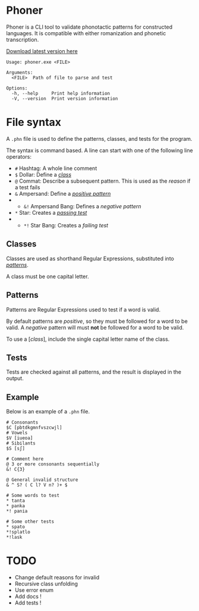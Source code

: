 # Phoner

Phoner is a CLI tool to validate phonotactic patterns for constructed languages.
It is compatible with either romanization and phonetic transcription.

[Download latest version here](https://github.com/darccyy/phoner/releases/latest)

```
Usage: phoner.exe <FILE>

Arguments:
  <FILE>  Path of file to parse and test

Options:
  -h, --help     Print help information
  -V, --version  Print version information
```

# File syntax

A `.phn` file is used to define the patterns, classes, and tests for the program.

The syntax is command based.
A line can start with one of the following line operators:

- `#` Hashtag: A whole line comment
- `$` Dollar: Define a [_class_](#classes)
- `@` Commat: Describe a subsequent pattern. This is used as the _reason_ if a test fails
- `&` Ampersand: Define a [_positive pattern_](#patterns)
- - `&!` Ampersand Bang: Defines a _negative pattern_
- `*` Star: Creates a [_passing test_](#tests)
- - `*!` Star Bang: Creates a _failing test_

## Classes

Classes are used as shorthand Regular Expressions, substituted into [_patterns_](#patterns).

A class must be one capital letter.

## Patterns

Patterns are Regular Expressions used to test if a word is valid.

By default patterns are _positive_, so they must be followed for a word to be valid.
A _negative_ pattern will must **not** be followed for a word to be valid.

To use a [_class_], include the single capital letter name of the class.

## Tests

Tests are checked against all patterns, and the result is displayed in the output.

## Example

Below is an example of a `.phn` file.

```phn
# Consonants
$C [pbtdkgmnfvszcwjl]
# Vowels
$V [iueoa]
# Sibilants
$S [sʃ]

# Comment here
@ 3 or more consonants sequentially
&! C{3}

@ General invalid structure
& ^ S? ( C l? V n? )+ $

# Some words to test
* tanta
* panka
*! pania

# Some other tests
* spato
*!splatlo
*!lask
```

# TODO

- Change default reasons for invalid
- Recursive class unfolding
- Use error enum
- Add docs !
- Add tests !
